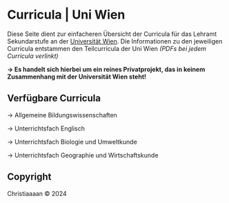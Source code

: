 # Curricula | Uni Wien 

Diese Seite dient zur einfacheren Übersicht der Curricula für das Lehramt Sekundarstufe an der <a href="https://www.univie.ac.at/">Universität Wien</a>.
Die Informationen zu den jeweiligen Curricula entstammen den Teilcurricula der Uni Wien <em>(PDFs bei jedem Curricula verlinkt)</em>

<b>→ Es handelt sich hierbei um ein reines Privatprojekt, das in keinem Zusammenhang mit der Universität Wien steht!</b>



## Verfügbare Curricula

  → Allgemeine Bildungswissenschaften
  
  → Unterrichtsfach Englisch
  
  → Unterrichtsfach Biologie und Umweltkunde
  
  → Unterrichtsfach Geographie und Wirtschaftskunde



## Copyright

Christiaaaan © 2024
